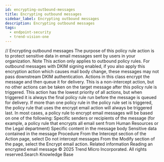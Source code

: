 ```yaml
---
id: encrypting-outbound-messages
title: Encrypting outbound messages
sidebar_label: Encrypting outbound messages
description: Encrypting outbound messages
tags:
  - endpoint-security
  - trend-vision-one
---
```


/*<![CDATA[*/ $('#title').html($('meta[name=map-description]').attr('content')); /*]]>*/ Encrypting outbound messages The purpose of this policy rule action is to protect sensitive data in email messages sent by users in your organization. Note This action only applies to outbound policy rules. For outbound messages with DKIM signing enabled, if you also apply this encryption action which causes mail body change, these messages may not pass downstream DKIM authentication. Actions in this class encrypt the message and then queue it for delivery. This is a non-intercept action, but no other actions can be taken on the target message after this policy rule is triggered. This action has the lowest priority of all actions, but when triggered it is always the final policy rule run before the message is queued for delivery. If more than one policy rule in the policy rule set is triggered, the policy rule that uses the encrypt email action will always be triggered last. In most cases, a policy rule to encrypt email messages will be based on one of the following: Specific senders or recipients of the message (for example, a policy rule that encrypts all email sent from Human Resources or the Legal department) Specific content in the message body Sensitive data contained in the message Procedure From the Intercept section of the Action page, select Do not intercept messages From the Modify section of the page, select the Encrypt email action. Related information Reading an encrypted email message © 2025 Trend Micro Incorporated. All rights reserved.Search Knowledge Base